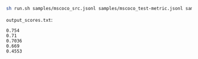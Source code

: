 ```bash
sh run.sh samples/mscoco_src.jsonl samples/mscoco_test-metric.jsonl samples/mscoco_refs.jsonl output_scores.txt
```
`output_scores.txt`:
```
0.754
0.71
0.7036
0.669
0.4553
```
